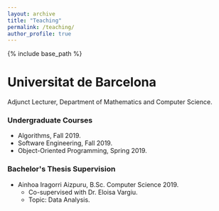 ```yaml
---
layout: archive
title: "Teaching"
permalink: /teaching/
author_profile: true
---
```


{% include base_path %}

Universitat de Barcelona
====
Adjunct Lecturer, Department of Mathematics and Computer Science.

### Undergraduate Courses 


* Algorithms, Fall 2019. 
* Software Engineering, Fall 2019.
* Object-Oriented Programming, Spring 2019.

### Bachelor's Thesis Supervision


* Ainhoa Iragorri Aizpuru, B.Sc. Computer Science 2019. 
    * Co-supervised with Dr. Eloisa Vargiu.
    * Topic: Data Analysis.
